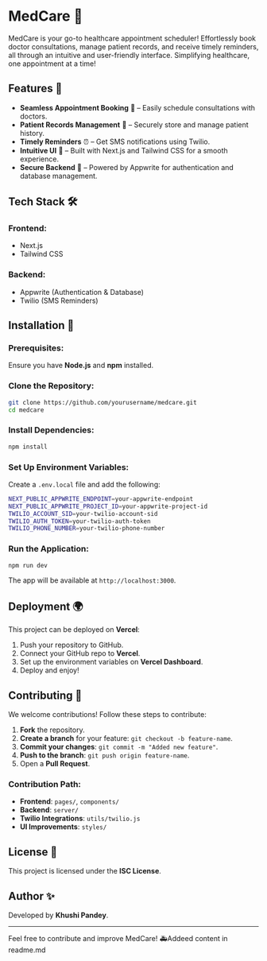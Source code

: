 # MedCare 💉

MedCare is your go-to healthcare appointment scheduler! Effortlessly book doctor consultations, manage patient records, and receive timely reminders, all through an intuitive and user-friendly interface. Simplifying healthcare, one appointment at a time!

## Features 🚀
- **Seamless Appointment Booking** 📅 – Easily schedule consultations with doctors.
- **Patient Records Management** 🏥 – Securely store and manage patient history.
- **Timely Reminders** ⏰ – Get SMS notifications using Twilio.
- **Intuitive UI** 🎨 – Built with Next.js and Tailwind CSS for a smooth experience.
- **Secure Backend** 🔐 – Powered by Appwrite for authentication and database management.

## Tech Stack 🛠
### Frontend:
- Next.js
- Tailwind CSS

### Backend:
- Appwrite (Authentication & Database)
- Twilio (SMS Reminders)

## Installation 🔧
### Prerequisites:
Ensure you have **Node.js** and **npm** installed.

### Clone the Repository:
```sh
git clone https://github.com/yourusername/medcare.git
cd medcare
```

### Install Dependencies:
```sh
npm install
```

### Set Up Environment Variables:
Create a `.env.local` file and add the following:
```sh
NEXT_PUBLIC_APPWRITE_ENDPOINT=your-appwrite-endpoint
NEXT_PUBLIC_APPWRITE_PROJECT_ID=your-appwrite-project-id
TWILIO_ACCOUNT_SID=your-twilio-account-sid
TWILIO_AUTH_TOKEN=your-twilio-auth-token
TWILIO_PHONE_NUMBER=your-twilio-phone-number
```

### Run the Application:
```sh
npm run dev
```
The app will be available at `http://localhost:3000`.

## Deployment 🌍
This project can be deployed on **Vercel**:
1. Push your repository to GitHub.
2. Connect your GitHub repo to **Vercel**.
3. Set up the environment variables on **Vercel Dashboard**.
4. Deploy and enjoy!

## Contributing 🤝
We welcome contributions! Follow these steps to contribute:
1. **Fork** the repository.
2. **Create a branch** for your feature: `git checkout -b feature-name`.
3. **Commit your changes**: `git commit -m "Added new feature"`.
4. **Push to the branch**: `git push origin feature-name`.
5. Open a **Pull Request**.

### Contribution Path:
- **Frontend**: `pages/`, `components/`
- **Backend**: `server/`
- **Twilio Integrations**: `utils/twilio.js`
- **UI Improvements**: `styles/`

## License 📜
This project is licensed under the **ISC License**.

## Author ✨
Developed by **Khushi Pandey**.

---
Feel free to contribute and improve MedCare! 🚑Addeed content in readme.md
